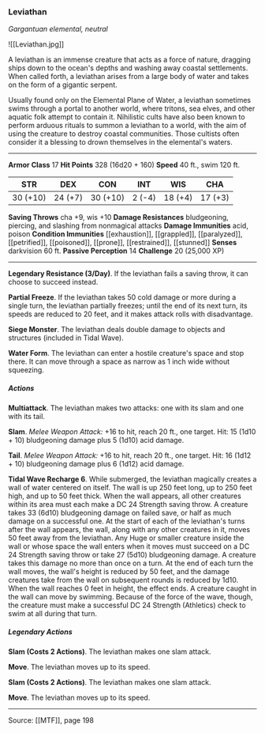 ### Leviathan
_Gargantuan elemental, neutral_

![[Leviathan.jpg]]

A leviathan is an immense creature that acts as a force of nature, dragging ships down to the ocean's depths and washing away coastal settlements. When called forth, a leviathan arises from a large body of water and takes on the form of a gigantic serpent.

Usually found only on the Elemental Plane of Water, a leviathan sometimes swims through a portal to another world, where tritons, sea elves, and other aquatic folk attempt to contain it. Nihilistic cults have also been known to perform arduous rituals to summon a leviathan to a world, with the aim of using the creature to destroy coastal communities. Those cultists often consider it a blessing to drown themselves in the elemental's waters.



---

**Armor Class** 17
**Hit Points** 328 (16d20 + 160)
**Speed** 40 ft., swim 120 ft.

| STR     | DEX     | CON     | INT     | WIS     | CHA     |
|---------|---------|---------|---------|---------|---------|
| 30 (+10) | 24 (+7) | 30 (+10) | 2 (-4) | 18 (+4) | 17 (+3) |

**Saving Throws** cha +9, wis +10
**Damage Resistances** bludgeoning, piercing, and slashing from nonmagical attacks
**Damage Immunities** acid, poison
**Condition Immunities** [[exhaustion]], [[grappled]], [[paralyzed]], [[petrified]], [[poisoned]], [[prone]], [[restrained]], [[stunned]]
**Senses** darkvision 60 ft.
**Passive Perception** 14
**Challenge** 20 (25,000 XP)

---

**Legendary Resistance (3/Day)**. If the leviathan fails a saving throw, it can choose to succeed instead.

**Partial Freeze**. If the leviathan takes 50 cold damage or more during a single turn, the leviathan partially freezes; until the end of its next turn, its speeds are reduced to 20 feet, and it makes attack rolls with disadvantage.

**Siege Monster**. The leviathan deals double damage to objects and structures (included in Tidal Wave).

**Water Form**. The leviathan can enter a hostile creature's space and stop there. It can move through a space as narrow as 1 inch wide without squeezing.

##### Actions
**Multiattack**. The leviathan makes two attacks: one with its slam and one with its tail.

**Slam**. _Melee Weapon Attack:_ +16 to hit, reach 20 ft., one target. Hit: 15 (1d10 + 10) bludgeoning damage plus 5 (1d10) acid damage.

**Tail**. _Melee Weapon Attack:_ +16 to hit, reach 20 ft., one target. Hit: 16 (1d12 + 10) bludgeoning damage plus 6 (1d12) acid damage.

**Tidal Wave Recharge 6**. While submerged, the leviathan magically creates a wall of water centered on itself. The wall is up 250 feet long, up to 250 feet high, and up to 50 feet thick. When the wall appears, all other creatures within its area must each make a DC 24 Strength saving throw. A creature takes 33 (6d10) bludgeoning damage on failed save, or half as much damage on a successful one. At the start of each of the leviathan's turns after the wall appears, the wall, along with any other creatures in it, moves 50 feet away from the leviathan. Any Huge or smaller creature inside the wall or whose space the wall enters when it moves must succeed on a DC 24 Strength saving throw or take 27 (5d10) bludgeoning damage. A creature takes this damage no more than once on a turn. At the end of each turn the wall moves, the wall's height is reduced by 50 feet, and the damage creatures take from the wall on subsequent rounds is reduced by 1d10. When the wall reaches 0 feet in height, the effect ends. A creature caught in the wall can move by swimming. Because of the force of the wave, though, the creature must make a successful DC 24 Strength (Athletics) check to swim at all during that turn.

##### Legendary Actions
**Slam (Costs 2 Actions)**. The leviathan makes one slam attack.

**Move**. The leviathan moves up to its speed.

**Slam (Costs 2 Actions)**. The leviathan makes one slam attack.

**Move**. The leviathan moves up to its speed.


---

Source: [[MTF]], page 198
